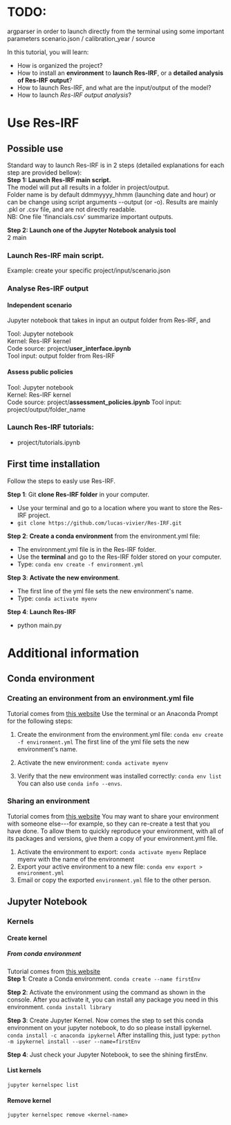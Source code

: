 # TODO:
argparser in order to launch directly from the terminal using
some important parameters scenario.json / calibration_year / source

In this tutorial, you will learn:
- How is organized the project?
- How to install an **environment** to **launch Res-IRF**, or a **detailed analysis of Res-IRF output**?
- How to launch Res-IRF, and what are the input/output of the model?
- How to launch *Res-IRF output analysis*?

# Use Res-IRF

## Possible use

Standard way to launch Res-IRF is in 2 steps (detailed explanations for each step are provided bellow):  
**Step 1: Launch Res-IRF main script.**  
The model will put all results in a folder in project/output.  
Folder name is by default ddmmyyyy_hhmm (launching date and hour) or can be change using script arguments --output (or -o).
Results are mainly .pkl or .csv file, and are not directly readable.  
NB: One file 'financials.csv' summarize important outputs.

**Step 2: Launch one of the Jupyter Notebook analysis tool**  
2 main 

### Launch Res-IRF main script.
Example: create your specific project/input/scenario.json

### Analyse Res-IRF output

#### Independent scenario
Jupyter notebook that takes in input an output folder from Res-IRF, and 

Tool: Jupyter notebook  
Kernel: Res-IRF kernel  
Code source: project/**user_interface.ipynb**  
Tool input: output folder from Res-IRF

#### Assess public policies
Tool: Jupyter notebook  
Kernel: Res-IRF kernel  
Code source: project/**assessment_policies.ipynb**
Tool input: project/output/folder_name

### Launch Res-IRF tutorials:
   - project/tutorials.ipynb



## First time installation
Follow the steps to easly use Res-IRF.

**Step 1**: Git **clone Res-IRF folder** in your computer.
   - Use your terminal and go to a location where you want to store the Res-IRF project.
   - `git clone https://github.com/lucas-vivier/Res-IRF.git`

**Step 2**: **Create a conda environment** from the environment.yml file:
   - The environment.yml file is in the Res-IRF folder.
   - Use the **terminal** and go to the Res-IRF folder stored on your computer.
   - Type: `conda env create -f environment.yml`

**Step 3**: **Activate the new environment**.
   - The first line of the yml file sets the new environment's name.
   - Type: `conda activate myenv`

**Step 4**: **Launch Res-IRF**
   - python main.py


# Additional information
## Conda environment

### Creating an environment from an environment.yml file
Tutorial comes from [this website](https://conda.io/projects/conda/en/latest/user-guide/tasks/manage-environments.html#creating-an-environment-from-an-environment-yml-file)
Use the terminal or an Anaconda Prompt for the following steps:

1. Create the environment from the environment.yml file:
`conda env create -f environment.yml`
The first line of the yml file sets the new environment's name.

2. Activate the new environment:
`conda activate myenv`

3. Verify that the new environment was installed correctly:
`conda env list`
You can also use `conda info --envs`.

### Sharing an environment
Tutorial comes from [this website](https://conda.io/projects/conda/en/latest/user-guide/tasks/manage-environments.html#creating-an-environment-from-an-environment-yml-file)
You may want to share your environment with someone else---for example, so they can re-create a test that you have done. To allow them to quickly reproduce your environment, with all of its packages and versions, give them a copy of your environment.yml file.
1. Activate the environment to export: `conda activate myenv`
   Replace myenv with the name of the environment
2. Export your active environment to a new file:
`conda env export > environment.yml`
3. Email or copy the exported `environment.yml` file to the other person.



## Jupyter Notebook

### Kernels

#### Create kernel
##### From conda environment
Tutorial comes from [this website](https://medium.com/@nrk25693/how-to-add-your-conda-environment-to-your-jupyter-notebook-in-just-4-steps-abeab8b8d084)  
**Step 1**: Create a Conda environment.
`conda create --name firstEnv`

**Step 2**: Activate the environment using the command as shown in the console. After you activate it, you can install any package you need in this environment.
`conda install library`

**Step 3**: Create Jupyter Kernel.
Now comes the step to set this conda environment on your jupyter notebook, to do so please install ipykernel.
`conda install -c anaconda ipykernel`
After installing this, just type:
`python -m ipykernel install --user --name=firstEnv`

**Step 4**: Just check your Jupyter Notebook, to see the shining firstEnv.

#### List kernels
`jupyter kernelspec list`
#### Remove kernel
`jupyter kernelspec remove <kernel-name>`
